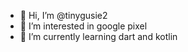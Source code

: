 - 👋 Hi, I’m @tinygusie2
- 👀 I’m interested in google pixel
- 🌱 I’m currently learning dart and kotlin


<!---
tinygusie2/tinygusie2 is a ✨ special ✨ repository because its `README.md` (this file) appears on your GitHub profile.
You can click the Preview link to take a look at your changes.
--->
